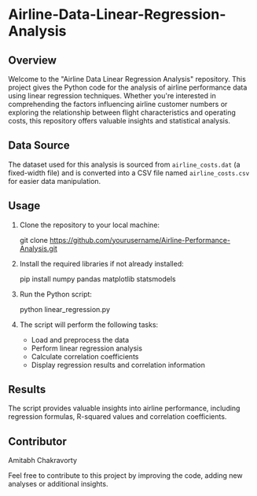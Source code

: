 # Airline-Data-Linear-Regression-Analysis

## Overview
Welcome to the "Airline Data Linear Regression Analysis" repository. This project gives the Python code for the analysis of airline performance data using linear regression techniques. Whether you're interested in comprehending the factors influencing airline customer numbers or exploring the relationship between flight characteristics and operating costs, this repository offers valuable insights and statistical analysis.

## Data Source
The dataset used for this analysis is sourced from `airline_costs.dat` (a fixed-width file) and is converted into a CSV file named `airline_costs.csv` for easier data manipulation.

## Usage
1. Clone the repository to your local machine:

      git clone https://github.com/yourusername/Airline-Performance-Analysis.git

3. Install the required libraries if not already installed:

      pip install numpy pandas matplotlib statsmodels

4. Run the Python script:

      python linear_regression.py

5. The script will perform the following tasks:
      - Load and preprocess the data
      - Perform linear regression analysis
      - Calculate correlation coefficients
      - Display regression results and correlation information

## Results
The script provides valuable insights into airline performance, including regression formulas, R-squared values and correlation coefficients.

## Contributor
Amitabh Chakravorty




Feel free to contribute to this project by improving the code, adding new analyses or additional insights.
